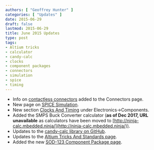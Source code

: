 ```yaml
---
authors: [ "Geoffrey Hunter" ]
categories: [ "Updates" ]
date: 2015-06-29 
draft: false
lastmod: 2015-06-29
title: June 2015 Updates
type: post
tags:
- Altium tricks
- calculator
- candy-calc
- clocks
- component packages
- connectors
- simulation
- spice
- timing
---
```


* Info on [contactless connectors](/electronics/components/connectors#contactless-connectors) added to the Connectors page.
* New page on [SPICE Simulation](/electronics/general/circuit-simulation/spice-simulation).
* New section [Clocks And Timing](/electronics/components/clocks-and-timing) under Electronics->Components.
* Added the SMPS Buck Converter calculator (**as of Dec 2017, URL unavailable** as calculators have been moved to [http://ninja-calc.mbedded.ninja/](http://ninja-calc.mbedded.ninja/)).
* Updates to the [candy-calc library on GitHub](https://github.com/gbmhunter/candy-calc).
* Updates to the [Altium Tricks And Standards page](/electronics/general/altium/altium-tricks-and-standards).
* Added the new [SOD-123 Component Package page](/pcb-design/component-packages/sod-123-component-package).

